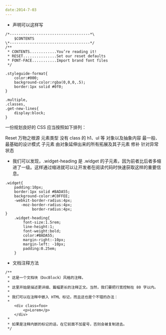 ```yaml
---
date:2014-7-03
---
```


- 声明可以这样写

```
/*------------------------------------*\
    $CONTENTS
\*------------------------------------*/
/**
 * CONTENTS............You’re reading it!
 * RESET...............Set our reset defaults
 * FONT-FACE...........Import brand font files
 */
 ```

```
.styleguide-format{
	color:#000;
	background-color:rgba(0,0,0,.5);
	border:1px solid #0f0;
}

.multiple,
.classes,
.get-new-lines{
	display:block;
}
```

一份规划良好的 CSS 应当按照如下排列：

Reset 万物之根源
元素类型 没有 class 的 h1、ul 等
对象以及抽象内容 最一般、最基础的设计模式
子元素 由对象延伸出来的所有拓展及其子元素
修补 针对异常状态


- 我们可以发现，.widget-heading 是 .widget 的子元素，因为前者比后者多缩进了一级。这样通过缩进就可以让开发者在阅读代码时快速获取这样的重要信息。

```
.widget{
    padding:10px;
    border:1px solid #BADA55;
    background-color:#C0FFEE;
    -webkit-border-radius:4px;
       -moz-border-radius:4px;
            border-radius:4px;
}
    .widget-heading{
        font-size:1.5rem;
        line-height:1;
        font-weight:bold;
        color:#BADA55;
        margin-right:-10px;
        margin-left: -10px;
        padding:0.25em;
    }
```


- 文档注释方法

```
/**
 * 这是一个文档块（DocBlock）风格的注释。
 *
 * 这里开始是描述更详细、篇幅更长的注释正文。当然，我们要把行宽控制在 80 字以内。
 *
 * 我们可以在注释中嵌入 HTML 标记，而且这也是个不错的办法：
 *
    <div class=foo>
        <p>Lorem</p>
    </div>
 *
 * 如果是注释内嵌的标记的话，在它前面不加星号，否则会被复制进去。
 */

 ```